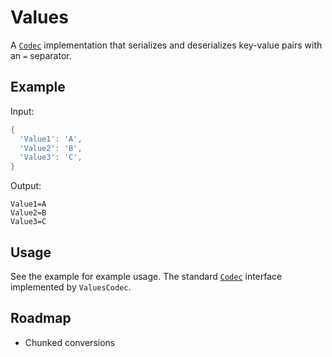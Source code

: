 # Values

A [`Codec`][Codec] implementation that serializes and deserializes key-value pairs with an
`=` separator.

## Example
Input:
```dart
{
  'Value1': 'A',
  'Value2': 'B',
  'Value3': 'C',
}
```

Output:
```properties
Value1=A
Value2=B
Value3=C
```

## Usage
See the example for example usage.
The standard [`Codec`][Codec] interface implemented by `ValuesCodec`.

[Codec]: https://api.dart.dev/stable/2.13.4/dart-convert/Codec-class.html

## Roadmap
- Chunked conversions